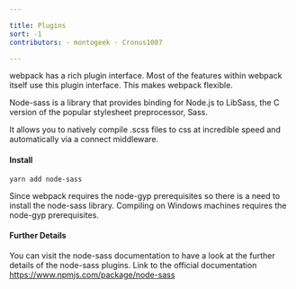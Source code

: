 ```yaml
---

title: Plugins
sort: -1
contributors: - montogeek - Cronus1007

---
```


webpack has a rich plugin interface. Most of the features within webpack itself use this plugin interface. This makes webpack flexible.

Node-sass is a library that provides binding for Node.js to LibSass, the C version of the popular stylesheet preprocessor, Sass.

It allows you to natively compile .scss files to css at incredible speed and automatically via a connect middleware.

#### Install

```Shell Command
yarn add node-sass
```

Since webpack requires the node-gyp prerequisites so there is a need to install the node-sass library.
Compiling on Windows machines requires the node-gyp prerequisites.

#### Further Details

You can visit the node-sass documentation to have a look at the further details of the node-sass plugins.
Link to the official documentation https://www.npmjs.com/package/node-sass
